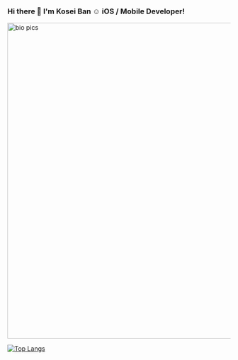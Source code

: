 ### Hi there 👋 I'm Kosei Ban ☺️ iOS / Mobile Developer!

<img width="713" alt="bio pics" src="https://user-images.githubusercontent.com/64409793/159379016-d4c8b764-4c84-403b-99dd-7262d06b1731.png">

[![Top Langs](https://github-readme-stats.vercel.app/api/top-langs/?username={Kosei-b}
)](https://github.com/anuraghazra/github-readme-stats)




<!--
**Kosei-b/Kosei-b** is a ✨ _special_ ✨ repository because its `README.md` (this file) appears on your GitHub profile.

Here are some ideas to get you started:

- 🔭 I’m currently working on ...
- 🌱 I’m currently learning ...
- 👯 I’m looking to collaborate on ...
- 🤔 I’m looking for help with ...
- 💬 Ask me about ...
- 📫 How to reach me: ...
- 😄 Pronouns: ...
- ⚡ Fun fact: ...
-->
